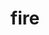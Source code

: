 ---
layout: playlist
title: fire
section: College
embed: '<iframe style="float: right;" src="https://open.spotify.com/embed/playlist/2fFfZ34Qvc3THLCuvjvQYP" width="300" height="380" frameborder="0" allowtransparency="true" allow="encrypted-media"></iframe>'
story: freshman spring
order: 3
---